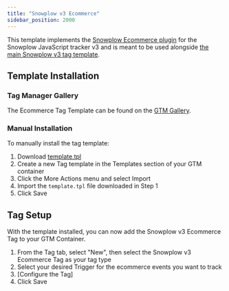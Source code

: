 ```yaml
---
title: "Snowplow v3 Ecommerce"
sidebar_position: 2000
---
```


This template implements the [Snowplow Ecommerce plugin](/docs/sources/trackers/javascript-trackers/web-tracker/tracking-events/ecommerce/index.md) for the Snowplow JavaScript tracker v3 and is meant to be used alongside [the main Snowplow v3 tag template](/docs/sources/trackers/google-tag-manager/previous-versions/v3/v3-tags/tag-template-guide/index.md).

## Template Installation

### Tag Manager Gallery

The Ecommerce Tag Template can be found on the [GTM Gallery](https://tagmanager.google.com/gallery/#/owners/snowplow/templates/snowplow-gtm-tag-template-ecommerce-v3).

### Manual Installation

To manually install the tag template:

1. Download [template.tpl](https://github.com/snowplow/snowplow-gtm-tag-template-ecommerce-v3)
2. Create a new Tag template in the Templates section of your GTM container
3. Click the More Actions menu and select Import
4. Import the `template.tpl` file downloaded in Step 1
5. Click Save

## Tag Setup

With the template installed, you can now add the Snowplow v3 Ecommerce Tag to your GTM Container.

1. From the Tag tab, select "New", then select the Snowplow v3 Ecommerce Tag as your tag type
2. Select your desired Trigger for the ecommerce events you want to track
3. [Configure the Tag]
4. Click Save
